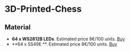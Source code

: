 # 3D-Printed-Chess

## Material
- **64 x WS2812B LEDs**. Estimated price 8€/100 units. [Buy](https://es.aliexpress.com/item/5-1000pcs-LED-Board-Heatsink-ws2812b-LED-chips-With-Black-White-PCB-10mm-3mm-WS2811-IC/32833250841.html)
- **64 x SS49E **. Estimated price 8€/100 units. [Buy](https://es.aliexpress.com/item/100PCS-Hall-Element-49E-OH49E-SS49E-linear-Hall-Switch/32416157741.html)
